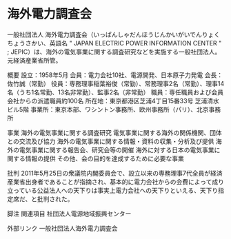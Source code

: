 # 海外電力調査会

一般社団法人 海外電力調査会（いっぱんしゃだんほうじんかいがいでんりょくちょうさかい、英語名 " JAPAN ELECTRIC POWER INFORMATION CENTER " ; JEPIC）は、海外の電気事業に関する調査研究などを実施する一般社団法人。元経済産業省所管。

概要
設立：1958年5月
会員：電力会社10社、電源開発、日本原子力発電
会長：佐竹誠（常勤）
役員：専務理事稲葉裕俊（常勤）、常務理事2名（常勤）、理事14名（うち1名常勤、13名非常勤）、監事2名（非常勤）
職員：専任職員および会員会社からの派遣職員約100名
所在地：東京都港区芝浦4丁目15番33号 芝浦清水ビル5階
事業所：東京本部、ワシントン事務所、欧州事務所（パリ）、北京事務所

事業
海外の電気事業に関する調査研究
電気事業に関する海外の関係機関、団体との交流及び協力
海外の電気事業に関する情報・資料の収集・分析及び提供
海外の電気事業に関する報告会、研究会等の開催
海外に対する日本の電気事業に関する情報の提供
その他、会の目的を達成するために必要な事業

批判
2011年5月25日の衆議院内閣委員会で、設立以来の専務理事7代全員が経済産業省出身者であることが指摘され、基本的に電力会社からの会費によって成り立っている公益法人への天下りは事実上電力会社への天下りといえる、天下り指定席だ、と批判された。

脚注
関連項目
社団法人電源地域振興センター

外部リンク
一般社団法人海外電力調査会
